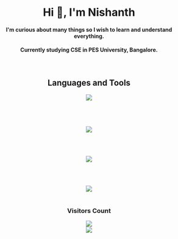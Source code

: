 <h1 align=center>Hi 👋, I'm Nishanth</h1>

<h4 align="center">I'm curious about many things so I wish to learn and understand everything.</h4> 
<h4 align="center">Currently studying CSE in PES University, Bangalore.<h4> 

<br>
<div align="center">

<h2>Languages and Tools</h2>

  <img src = "https://skillicons.dev/icons?i=c,python,cpp,java,matlab,html,css,javascript,react,git,github,gitlab,vscode,linux,arduino">

<br>
  <br>
  <br>
  <br>
<br>

<img src="https://github-readme-stats.vercel.app/api?username=nishanthdmello&hide_border=true&include_all_commits=true&count_private=true&show_icons=true&line_height=30&theme=highcontrast&bg_color=00000000&title_color=FFA500">

<br><br>

<img src="https://github-readme-streak-stats.herokuapp.com?user=nishanthdmello&theme=transparent&hide_border=true&mode=weekly&fire=A020F0&currStreakNum=ffffff&sideLabels=ffa500&dates=ffffff&ring=ffa500&stroke=ffffff&sideNums=ffffff&currStreakLabel=ffa500">

<br><br>

<img src="https://github-readme-stats.vercel.app/api/top-langs/?username=nishanthdmello&layout=compact&hide_border=true&theme=highcontrast&bg_color=00000000&title_color=FFA500">

</div>
  <br>
<div align="center">
  
  <h3><b>Visitors Count</b></h3>
  <img src = "https://shorturl.at/hmSWX">
  
</div>
<div align="center">
  
  <img src="https://shorturl.at/lwKZ4">
  
</div>

